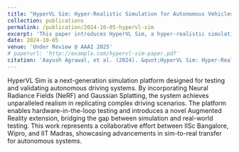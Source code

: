 ```yaml
---
title: "HyperVL Sim: Hyper-Realistic Simulation for Autonomous Vehicles Using Neural Radiance Fields"
collection: publications
permalink: /publication/2024-10-05-hypervl-sim
excerpt: 'This paper introduces HyperVL Sim, a hyper-realistic simulation platform leveraging Neural Radiance Fields (NeRF) and Gaussian Splatting for autonomous vehicle testing.'
date: 2024-10-05
venue: 'Under Review @ AAAI 2025'
# paperurl: 'http://example.com/hypervl-sim-paper.pdf'
citation: 'Aayush Agrawal, et al. (2024). &quot;HyperVL Sim: Hyper-Realistic Simulation for Autonomous Vehicles Using Neural Radiance Fields.&quot; <i>AAAI Conference on Artificial Intelligence</i>.'
---
```


HyperVL Sim is a next-generation simulation platform designed for testing and validating autonomous driving systems. By incorporating Neural Radiance Fields (NeRF) and Gaussian Splatting, the system achieves unparalleled realism in replicating complex driving scenarios. The platform enables hardware-in-the-loop testing and introduces a novel Augmented Reality extension, bridging the gap between simulation and real-world testing. This work represents a collaborative effort between IISc Bangalore, Wipro, and IIT Madras, showcasing advancements in sim-to-real transfer for autonomous systems.
